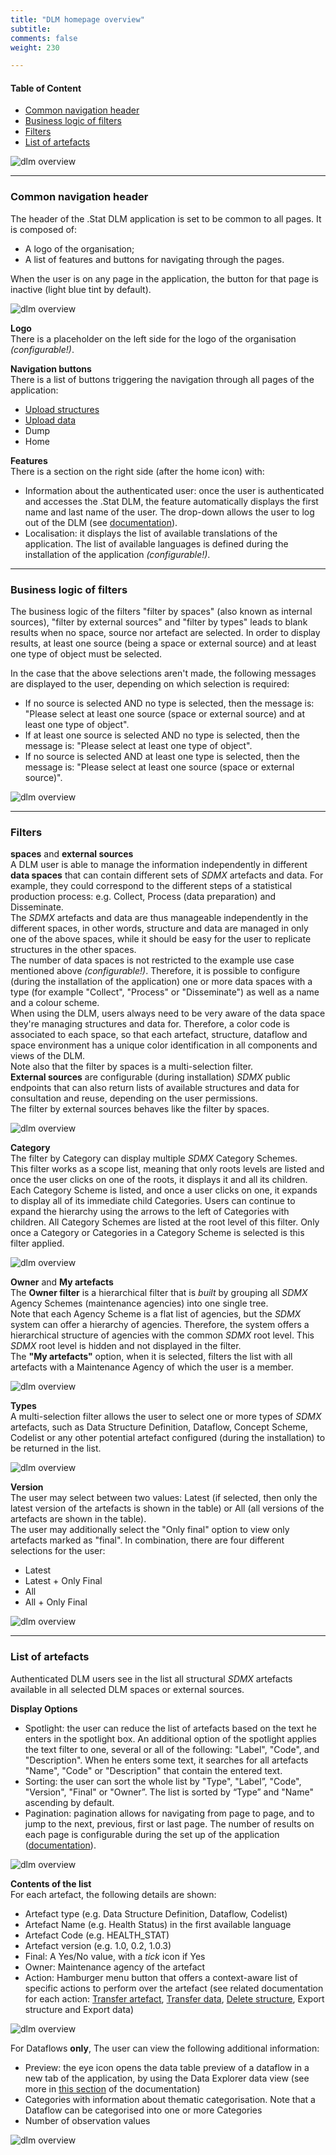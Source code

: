 ```yaml
---
title: "DLM homepage overview"
subtitle: 
comments: false
weight: 230

---
```


#### Table of Content
- [Common navigation header](#common-navigation-header)
- [Business logic of filters](#business-logic-of-filters)
- [Filters](#filters)
- [List of artefacts](#list-of-artefacts)


![dlm overview](/dotstatsuite-documentation/images/dlm-overview-1.png)

---

### Common navigation header

The header of the .Stat DLM application is set to be common to all pages. It is composed of:
* A logo of the organisation;
* A list of features and buttons for navigating through the pages.  

When the user is on any page in the application, the button for that page is inactive (light blue tint by default).

![dlm overview](/dotstatsuite-documentation/images/dlm-overview-1bis.png)

**Logo**  
There is a placeholder on the left side for the logo of the organisation *(configurable!)*.  

**Navigation buttons**  
There is a list of buttons triggering the navigation through all pages of the application:
* [Upload structures](/dotstatsuite-documentation/using-dlm/upload-structure/)
* [Upload data](/dotstatsuite-documentation/using-dlm/upload-data/)
* Dump
* Home

**Features**  
There is a section on the right side (after the home icon) with:
* Information about the authenticated user: once the user is authenticated and accesses the .Stat DLM, the feature automatically displays the first name and last name of the user. The drop-down allows the user to log out of the DLM (see [documentation](/dotstatsuite-documentation/using-dlm/log-in-dlm/)).
* Localisation: it displays the list of available translations of the application. The list of available languages is defined during the installation of the application *(configurable!)*.

---

### Business logic of filters

The business logic of the filters "filter by spaces" (also known as internal sources), "filter by external sources" and "filter by types" leads to blank results when no space, source nor artefact are selected. In order to display results, at least one source (being a space or external source) and at least one type of object must be selected.

In the case that the above selections aren't made, the following messages are displayed to the user, depending on which selection is required:
* If no source is selected AND no type is selected, then the message is: "Please select at least one source (space or external source) and at least one type of object".
* If at least one source is selected AND no type is selected, then the message is: "Please select at least one type of object".
* If no source is selected AND at least one type is selected, then the message is: "Please select at least one source (space or external source)".

![dlm overview](/dotstatsuite-documentation/images/dlm-overview-2.png)

---

### Filters
**spaces** and **external sources**  
A DLM user is able to manage the information independently in different **data spaces** that can contain different sets of *SDMX* artefacts and data. For example, they could correspond to the different steps of a statistical production process: e.g. Collect, Process (data preparation) and Disseminate.  
The *SDMX* artefacts and data are thus manageable independently in the different spaces, in other words, structure and data are managed in only one of the above spaces, while it should be easy for the user to replicate structures in the other spaces.  
The number of data spaces is not restricted to the example use case mentioned above *(configurable!)*. Therefore, it is possible to configure (during the installation of the application) one or more data spaces with a type (for example "Collect", "Process" or "Disseminate") as well as a name and a colour scheme.  
When using the DLM, users always need to be very aware of the data space they're managing structures and data for. Therefore, a color code is associated to each space, so that each artefact, structure, dataflow and space environment has a unique color identification in all components and views of the DLM.  
Note also that the filter by spaces is a multi-selection filter.  
**External sources** are configurable (during installation) *SDMX* public endpoints that can also return lists of available structures and data for consultation and reuse, depending on the user permissions.  
The filter by external sources behaves like the filter by spaces.

![dlm overview](/dotstatsuite-documentation/images/dlm-overview-3.png)

**Category**  
The filter by Category can display multiple *SDMX* Category Schemes.  
This filter works as a scope list, meaning that only roots levels are listed and once the user clicks on one of the roots, it displays it and all its children.
Each Category Scheme is listed, and once a user clicks on one, it expands to display all of its immediate child Categories. Users can continue to expand the hierarchy using the arrows to the left of Categories with children.
All Category Schemes are listed at the root level of this filter. Only once a Category or Categories in a Category Scheme is selected is this filter applied.

![dlm overview](/dotstatsuite-documentation/images/dlm-overview-4.png)

**Owner** and **My artefacts**  
The **Owner filter** is a hierarchical filter that is *built* by grouping all *SDMX* Agency Schemes (maintenance agencies) into one single tree.  
Note that each Agency Scheme is a flat list of agencies, but the *SDMX* system can offer a hierarchy of agencies. Therefore, the system offers a hierarchical structure of agencies with the common *SDMX* root level. This *SDMX* root level is hidden and not displayed in the filter.  
The **"My artefacts"** option, when it is selected, filters the list with all artefacts with a Maintenance Agency of which the user is a member.

![dlm overview](/dotstatsuite-documentation/images/dlm-overview-5.png)

**Types**  
A multi-selection filter allows the user to select one or more types of *SDMX* artefacts, such as Data Structure Definition, Dataflow, Concept Scheme, Codelist or any other potential artefact configured (during the installation) to be returned in the list.  

![dlm overview](/dotstatsuite-documentation/images/dlm-overview-6.png)

**Version**  
The user may select between two values: Latest (if selected, then only the latest version of the artefacts is shown in the table) or All (all versions of the artefacts are shown in the table).  
The user may additionally select the "Only final" option to view only artefacts marked as "final". In combination, there are four different selections for the user:
* Latest
* Latest + Only Final
* All
* All + Only Final

![dlm overview](/dotstatsuite-documentation/images/dlm-overview-7.png)

---

### List of artefacts
Authenticated DLM users see in the list all structural *SDMX* artefacts available in all selected DLM spaces or external sources.  

**Display Options**  
*  Spotlight: the user can reduce the list of artefacts based on the text he enters in the spotlight box. An additional option of the spotlight applies the text filter to one, several or all of the following: "Label", "Code", and "Description".
When he enters some text, it searches for all artefacts "Name", "Code" or "Description" that contain the entered text.
* Sorting: the user can sort the whole list by "Type", "Label”, "Code", "Version", "Final" or "Owner”. The list is sorted by “Type” and "Name" ascending by default.
* Pagination: pagination allows for navigating from page to page, and to jump to the next, previous, first or last page. The number of results on each page is configurable during the set up of the application ([documentation](/dotstatsuite-documentation/configurations/dlm-configuration/)).

![dlm overview](/dotstatsuite-documentation/images/dlm-overview-8.png)

**Contents of the list**  
For each artefact, the following details are shown:
* Artefact type (e.g. Data Structure Definition, Dataflow, Codelist)
* Artefact Name (e.g. Health Status) in the first available language
* Artefact Code (e.g. HEALTH_STAT)
* Artefact version (e.g. 1.0, 0.2, 1.0.3)
* Final: A Yes/No value, with a *tick* icon if Yes
* Owner: Maintenance agency of the artefact
* Action: Hamburger menu button that offers a context-aware list of specific actions to perform over the artefact (see related documentation for each action: [Transfer artefact](https://sis-cc.gitlab.io/dotstatsuite-documentation/using-dlm/copy-data-structures), [Transfer data](https://sis-cc.gitlab.io/dotstatsuite-documentation/using-dlm/copy-data), [Delete structure](https://sis-cc.gitlab.io/dotstatsuite-documentation/using-dlm/delete-data-structures), Export structure and Export data)  

![dlm overview](/dotsuite-documentation/images/dlm-overview-10.png)  

For Dataflows **only**, The user can view the following additional information:
* Preview: the eye icon opens the data table preview of a dataflow in a new tab of the application, by using the Data Explorer data view (see more in [this section](https://sis-cc.gitlab.io/dotstatsuite-documentation/using-dlm/preview-data/) of the documentation)
* Categories with information about thematic categorisation. Note that a Dataflow can be categorised into one or more Categories
* Number of observation values

![dlm overview](/dotstatsuite-documentation/images/dlm-overview-9.png)
